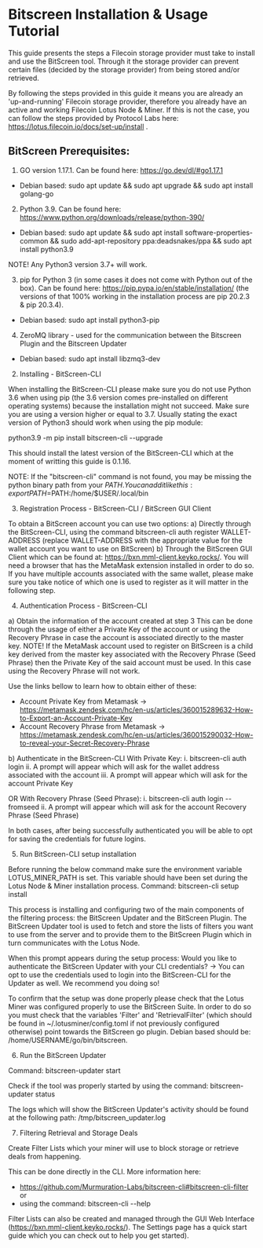 # Bitscreen Installation & Usage Tutorial

This guide presents the steps a Filecoin storage provider must take to install and use the BitScreen tool. Through it the storage provider can prevent certain files (decided by the storage provider) from being stored and/or retrieved.

By following the steps provided in this guide it means you are already an 'up-and-running' Filecoin storage provider, therefore you already have an active and working Filecoin Lotus Node & Miner. If this is not the case, you can follow the steps provided by Protocol Labs here: https://lotus.filecoin.io/docs/set-up/install .


## BitScreen Prerequisites:

1. GO version 1.17.1. Can be found here: https://go.dev/dl/#go1.17.1
 - Debian based: sudo apt update && sudo apt upgrade && sudo apt install golang-go
 
2. Python 3.9. Can be found here: https://www.python.org/downloads/release/python-390/
 - Debian based: sudo apt update && sudo apt install software-properties-common && sudo add-apt-repository ppa:deadsnakes/ppa && sudo apt install python3.9
 
 NOTE! Any Python3 version 3.7+ will work.
 
3. pip for Python 3 (in some cases it does not come with Python out of the box). Can be found here: https://pip.pypa.io/en/stable/installation/ (the versions of that 100% working in the installation process are pip 20.2.3 & pip 20.3.4).
 - Debian based: sudo apt install python3-pip


4. ZeroMQ library - used for the communication between the Bitscreen Plugin and the Bitscreen Updater
 - Debian based: sudo apt install libzmq3-dev


2. Installing - BitScreen-CLI

When installing the BitScreen-CLI please make sure you do not use Python 3.6 when using pip (the 3.6 version comes pre-installed on different operating systems) because the installation might not succeed. Make sure you are using a version higher or equal to 3.7. Usually stating the exact version of Python3 should work when using the pip module:

python3.9 -m pip install bitscreen-cli --upgrade

This should install the latest version of the BitScreen-CLI which at the moment of writting this guide is 0.1.16.

NOTE: If the "bitscreen-cli" command is not found, you may be missing the python binary path from your $PATH . You can add it like this: export PATH=$PATH:/home/$USER/.local/bin


3. Registration Process - BitScreen-CLI / BitScreen GUI Client

To obtain a BitScreen account you can use two options:
a) Directly through the BitScreen-CLI, using the command bitscreen-cli auth register WALLET-ADDRESS (replace WALLET-ADDRESS with the appropriate value for the wallet account you want to use on BitScreen)
b) Through the BitScreen GUI Client which can be found at: https://bxn.mml-client.keyko.rocks/. You will need a browser that has the MetaMask extension installed in order to do so. If you have multiple accounts associated with the same wallet, please make sure you take notice of which one is used to register as it will matter in the following step.


4. Authentication Process - BitScreen-CLI

a) Obtain the information of the account created at step 3
This can be done through the usage of either a Private Key of the account or using the Recovery Phrase in case the account is associated directly to the master key. NOTE! If the MetaMask account used to register on BitScreen is a child key derived from the master key associated with the Recovery Phrase (Seed Phrase) then the Private Key of the said account must be used. In this case using the Recovery Phrase will not work.

Use the links bellow to learn how to obtain either of these:
- Account Private Key from Metamask -> https://metamask.zendesk.com/hc/en-us/articles/360015289632-How-to-Export-an-Account-Private-Key
- Account Recovery Phrase from Metamask -> https://metamask.zendesk.com/hc/en-us/articles/360015290032-How-to-reveal-your-Secret-Recovery-Phrase

b) Authenticate in the BitScreen-CLI
With Private Key:
i. bitscreen-cli auth login
ii. A prompt will appear which will ask for the wallet address associated with the account
iii. A prompt will appear which will ask for the account Private Key

OR
With Recovery Phrase (Seed Phrase):
i. bitscreen-cli auth login --fromseed
ii. A prompt will appear which will ask for the account Recovery Phrase (Seed Phrase)

In both cases, after being successfully authenticated you will be able to opt for saving the credentials for future logins.


5. Run BitScreen-CLI setup installation

Before running the below command make sure the environment variable LOTUS_MINER_PATH is set. This variable should have been set during the Lotus Node & Miner installation process.
Command: bitscreen-cli setup install

This process is installing and configuring two of the main components of the filtering process: the BitScreen Updater and the BitScreen Plugin. The BitScreen Updater tool is used to fetch and store the lists of filters you want to use from the server and to provide them to the BitScreen Plugin which in turn communicates with the Lotus Node.

When this prompt appears during the setup process: Would you like to authenticate the BitScreen Updater with your CLI credentials? -> You can opt to use the credentials used to login into the BitScreen-CLI for the Updater as well. We recommend you doing so!

To confirm that the setup was done properly please check that the Lotus Miner was configured properly to use the BitScreen Suite. In order to do so you must check that the variables 'Filter' and 'RetrievalFilter' (which should be found in ~/.lotusminer/config.toml if not previously configured otherwise) point towards the BitScreen go plugin. Debian based should be: /home/USERNAME/go/bin/bitscreen.


6. Run the BitScreen Updater

Command: bitscreen-updater start

Check if the tool was properly started by using the command: bitscreen-updater status

The logs which will show the BitScreen Updater's activity should be found at the following path: /tmp/bitscreen_updater.log


7. Filtering Retrieval and Storage Deals

Create Filter Lists which your miner will use to block storage or retrieve deals from happening.

This can be done directly in the CLI. More information here:
- https://github.com/Murmuration-Labs/bitscreen-cli#bitscreen-cli-filter or
- using the command: bitscreen-cli --help

Filter Lists can also be created and managed through the GUI Web Interface (https://bxn.mml-client.keyko.rocks/). The Settings page has a quick start guide which you can check out to help you get started).
